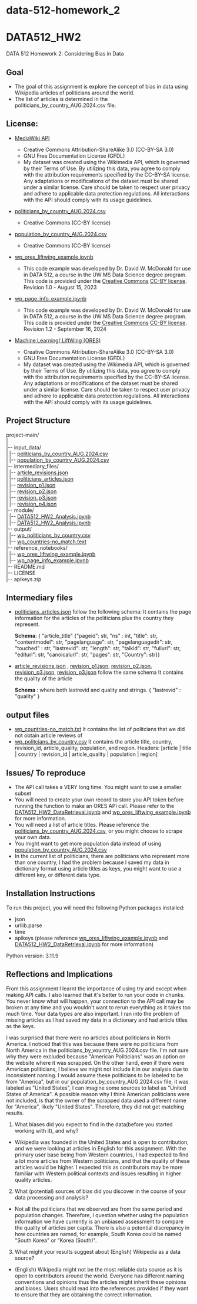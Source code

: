 # data-512-homework_2
# DATA512_HW2
DATA 512 Homework 2: Considering Bias in Data

## Goal
  - The goal of this assignment is explore the concept of bias in data using Wikipedia articles of politicians around the world.     
  - The list of articles is determined in the politicians_by_country_AUG.2024.csv file.

## License:
 - [MediaWiki API](https://www.mediawiki.org/wiki/API:Main_page)
      - Creative Commons Attribution-ShareAlike 3.0 (CC-BY-SA 3.0) 
      - GNU Free Documentation License (GFDL) 
      - My dataset was created using the Wikimedia API, which is governed by their Terms of Use. By utilizing this data, you agree to comply with the attribution requirements specified by the CC-BY-SA license. Any adaptations or modifications of the dataset must be shared under a similar license. Care should be taken to respect user privacy and adhere to applicable data protection regulations. All interactions with the API should comply with its usage guidelines.

 - [politicians_by_country_AUG.2024.csv](politicians_by_country_AUG.2024.csv) 
      - Creative Commons (CC-BY license)

 - [population_by_country_AUG.2024.csv](population_by_country_AUG.2024.csv) 
      - Creative Commons (CC-BY license)
    
 - [wp_ores_liftwing_example.ipynb](wp_ores_liftwing_example.ipynb) 
      - This code example was developed by Dr. David W. McDonald for use in DATA 512, a course in the UW MS Data Science degree program. This code is provided under the [Creative Commons](https://creativecommons.org) [CC-BY license](https://creativecommons.org/licenses/by/4.0/). Revision 1.0 - August 15, 2023

 - [wp_page_info_example.ipynb](wp_page_info_example.ipynb) 
      - This code example was developed by Dr. David W. McDonald for use in DATA 512, a course in the UW MS Data Science degree program. This code is provided under the [Creative Commons](https://creativecommons.org) [CC-BY license](https://creativecommons.org/licenses/by/4.0/). Revision 1.2 - September 16, 2024
 
 - [Machine Learning/ LiftWing (ORES)](https://wikitech.wikimedia.org/wiki/Machine_Learning/LiftWing)
      - Creative Commons Attribution-ShareAlike 3.0 (CC-BY-SA 3.0) 
      - GNU Free Documentation License (GFDL) 
      - My dataset was created using the Wikimedia API, which is governed by their Terms of Use. By utilizing this data, you agree to comply with the attribution requirements specified by the CC-BY-SA license. Any adaptations or modifications of the dataset must be shared under a similar license. Care should be taken to respect user privacy and adhere to applicable data protection regulations. All interactions with the API should comply with its usage guidelines.

## Project Structure
project-main/ <br>
| <br>
|-- input_data/  
|   |-- [politicians_by_country_AUG.2024.csv](./input_data/politicians_by_country_AUG.2024.csv)  
|   |-- [population_by_country_AUG.2024.csv](./input_data/population_by_country_AUG.2024.csv)  
|-- intermediary_files/  
|   |-- [article_revisions.json](./intermediary_files/article_revisions.json)  
|   |-- [politicians_articles.json](./intermediary_files/polticians_articles.json)  
|   |-- [revision_p1.json](./intermediary_files/revision_p1.json)  
|   |-- [revision_p2.json](./intermediary_files/revision_p1.json)  
|   |-- [revision_p3.json](./intermediary_files/revision_p1.json)  
|   |-- [revision_p4.json](./intermediary_files/revision_p1.json)  
|-- module/  
|   |-- [DATA512_HW2_Analysis.ipynb](./module/DATA512_HW2_DataRetrieval.ipynb)  
|   |-- [DATA512_HW2_Analysis.ipynb](./module/DATA512_HW2_Analysis.ipynb)  
|-- output/  
|   |-- [wp_politicians_by_country.csv](./output/wp_politicians_by_country.csv)  
|   |-- [wp_countries-no_match.text](./output/wp_countries-no_match.txt)  
|-- reference_notebooks/  
|   |-- [wp_ores_liftwing_example.ipynb](./reference_notebooks/wp_ores_liftwing_example.ipynb)  
|   |-- [wp_page_info_example.ipynb](./reference_notebooks/wp_page_info_example.ipynb)  
|-- README.md  
|-- LICENSE  
|-- apikeys.zip   

## Intermediary files
  - [politicians_articles.json](./intermediary_files/polticians_articles.json) follow the following schema:
      It contains the page information for the articles of the politicians plus the country they represent. 

      **Schema**: 
        { "article_title" {"pageid": str,
                           "ns" : int,
                           "title": str,
                           "contentmodel": str,
                           "pagelanguage": str,
                           "pagelanguagedir": str,
                           "touched" : str,
                           "lastrevid": str,
                           "length": str,
                           "talkid": str,
                           "fullurl": str,
                           "editurl": str,
                           "canoicalurl": str,
                           "pages": str,
                           "Country": str}}
  - [article_revisions.json](./intermediary_files/article_revisions.json) , [revision_p1.json](./intermediary_files/revision_p1.json), [revision_p2.json](./intermediary_files/revision_p2.json), [revision_p3.json](./intermediary_files/revision_p3.json), [revision_p3.json](./intermediary_files/revision_p3.json) follow the same schema
      It contains the quality of the article

      **Schema** :
        where both lastrevid and quality and strings. 
        { "lastrevid" : "quality" }

## output files
  - [wp_countries-no_match.txt](./output/wp_countries-no_match.txt) 
      It contains the list of politcians that we did not obtain article reviews of
  - [wp_politcians_by_country.csv](./output/wp_politicians_by_country.csv)
      It contains the article title, country, revision_id, article_quality, population, and region.
      Headers: [article | title | country | revision_id | article_quality |  population | region]

## Issues/ To reproduce 
  - The API call takes a VERY long time. You might want to use a smaller subset
  - You will need to create your own record to store you API token before running the function to make an ORES API call. Please refer to the [DATA512_HW2_DataRetrieval.ipynb](./module/DATA512_HW2_DataRetrieval.ipynb) and [wp_ores_liftwing_example.ipynb](./reference_notebooks/wp_ores_liftwing_example.ipynb) for more information.
  - You will need a list of article titles. Please reference the [politicians_by_country_AUG.2024.csv](./input_data/politicians_by_country_AUG.2024.csv), or you might choose to scrape your own data. 
  - You might want to get more population data instead of using [population_by_country_AUG.2024.csv](./input_data/population_by_country_AUG.2024.csv)
  - In the current list of politicians, there are politicians who represent more than one country, I had the problem because I saved my data in dictionary format using article titles as keys, you might want to use a different key, or different data type.

## Installation Instructions
To run this project, you will need the following Python packages installed:
- json
- urllib.parse
- time 
- apikeys (please reference [wp_ores_liftwing_example.ipynb](./reference_notebooks/wp_ores_liftwing_example.ipynb) and [DATA512_HW2_DataRetrieval.ipynb](./module/DATA512_HW2_DataRetrieval.ipynb) for more information)

Python version: 3.11.9

## Reflections and Implications
From this assignment I learnt the importance of using try and except when making API calls. I also learned that it's better to run your code in chunks. You never know what will happen, your connection to the API call may be broken at any time and you wouldn't want to rerun everything as it takes too much time. 
Your data types are also important. I ran into the problem of missing articles as I had saved my data in a dictionary and had article titles as the keys. 

I was surprised that there were no articles about politicians in North America. I noticed that this was because there were no politicians from North America in the politicians_by_vountry_AUG.2024.csv file. I'm not sure why they were excluded because "American Politicians" was an option on the website where it was scrapped. On the other hand, even if there were American politicians, I believe we might not include it in our analysis due to inconsistent naming. I would assume these politicians to be labeled to be from "America", but in our population_by_country_AUG.2024.csv file, it was labeled as "United States", I can imagine some sources to label as "United States of America". A possible reason why I think American politicians were not included, is that the owner of the scrapped data used a different name for "America", likely "United States". Therefore, they did not get matching results. 

1. What biases did you expect to find in the data(before you started working with it), and why?
  - Wikipedia was founded in the United States and is open to contribution, and we were looking at articles in English for this assignment. With the primary user base being from Western countries, I had expected to find a lot more articles from Western politicians, and that the quality of these articles would be higher. I expected this as contributors may be more familiar with Western political contexts and issues resulting in higher quality articles. 

2. What (potential) sources of bias did you discover in the course of your data processing and analysis?
  - Not all the politicians that we observed are from the same period and population changes. Therefore, I question whether using the population information we have currently is an unbiased assessment to compare the quality of articles per capita. There is also a potential discrepancy in how countries are named, for example, South Korea could be named "South Korea" or "Korea (South)".

3. What might your results suggest about (English) Wikipedia as a data source?
  - (English) Wikipedia might not be the most reliable data source as it is open to contributors around the world. Everyone has different naming conventions and opinions thus the articles might inherit these opinions and biases. Users should read into the references provided if they want to ensure that they are obtaining the correct information. 